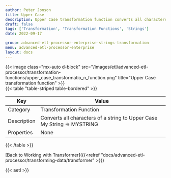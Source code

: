 ```yaml
---
author: Peter Jonson
title: Upper Case
description: Upper Case transformation function converts all characters of a string to Upper Case
draft: false
tags: ['Transformation', 'Transformation Functions', 'Strings']
date: 2022-09-17

group: advanced-etl-processor-enterprise-strings-transformation
menu: advanced-etl-processor-enterprise
layout: docs
---
```


{{< image class="mx-auto d-block"  src="/images/etl/advanced-etl-processor/transformation-functions/upper_case_transformatio_n_function.png" title="Upper Case transformation function" >}}
\
{{< table "table-striped table-bordered" >}}

| Key         | Value                                                                   |
| ----------- | ----------------------------------------------------------------------- |
| Category    | Transformation Function                                                 |
| Description | Converts all characters of a string to Upper Case My String => MYSTRING |
| Properties  | None                                                                    |

{{< /table >}}

[Back to Working with Transformer]({{<relref "docs/advanced-etl-processor/transforming-data/transformer" >}})

{{< aetl >}}
